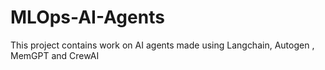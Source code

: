 # MLOps-AI-Agents
This project contains work on AI agents made using Langchain, Autogen , MemGPT and CrewAI
